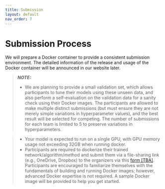 ```yaml
---
title: Submission
layout: default
nav_order: 7
---
```


# Submission Process

We will prepare a Docker container to provide a consistent submission environment. The detailed information of the release and usage of the Docker container will be announced in our website later. 

<!-- The evaluation code, together with the baseline models, is publicly available [here](https://github.com/QiLi111/tus-rec-challenge_baseline). Participating teams are encouraged, though not obligated, to share their code publicly. Links to any available source code will be provided. -->

<!-- The algorithm is expected to take the entire scan as input and output two different sets of transformation-representing displacement vectors as results, a set of displacement vectors on individual pixels and a set of displacement vectors on provided landmarks. There is no requirement on how the algorithm is designed internally, for example, whether it is learning-based method; frame-, sequence- or scan-based processing; or, rigid-, affine- or nonrigid transformation assumptions. Details are explained further in "Metric" section. -->

> **_NOTE:_**  
> * We are planning to provide a small validation set, which allows participants to tune their models using these unseen data, and also perform a self-evaluation on the validation data for a sanity check using their Docker images. The participants are allowed to make multiple distinct submissions (but must ensure they are not merely simple variations in hyperparameter values), and the best result will be selected for competing. The number of submissions for each team is limited to 5 to preserve variations in hyperparameters.
<!-- > * We expect your model to run on a single GPU, and make sure the GPU memory is below 32G when running docker.  -->
> * Your model is expected to run on a single GPU, with GPU memory usage not exceeding 32GB when running docker.
> * Participants are required to dockerize their trained network/algorithm/method and submit them via a file-sharing link (e.g., OneDrive, Dropbox) to the organizers via this <a href="TBA" target="_blank">form [TBA]</a>. Participants are encouraged to familiarize themselves with the fundamentals of building and running Docker images; however, advanced Docker expertise is not required. A sample Docker image will be provided to help you get started.